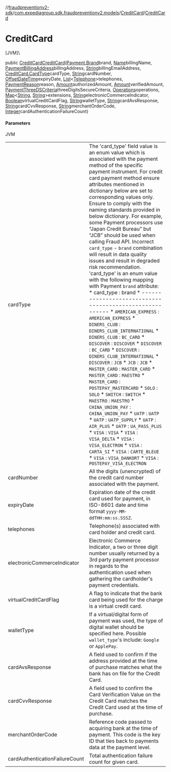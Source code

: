 //[fraudpreventionv2-sdk](../../../index.md)/[com.expediagroup.sdk.fraudpreventionv2.models](../index.md)/[CreditCard](index.md)/[CreditCard](-credit-card.md)

# CreditCard

[JVM]\

public [CreditCard](index.md)[CreditCard](-credit-card.md)([Payment.Brand](../-payment/-brand/index.md)brand, [Name](../-name/index.md)billingName, [PaymentBillingAddress](../-payment-billing-address/index.md)billingAddress, [String](https://docs.oracle.com/javase/8/docs/api/java/lang/String.html)billingEmailAddress, [CreditCard.CardType](-card-type/index.md)cardType, [String](https://docs.oracle.com/javase/8/docs/api/java/lang/String.html)cardNumber, [OffsetDateTime](https://docs.oracle.com/javase/8/docs/api/java/time/OffsetDateTime.html)expiryDate, [List](https://docs.oracle.com/javase/8/docs/api/java/util/List.html)&lt;[Telephone](../-telephone/index.md)&gt;telephones, [PaymentReason](../-payment-reason/index.md)reason, [Amount](../-amount/index.md)authorizedAmount, [Amount](../-amount/index.md)verifiedAmount, [PaymentThreeDSCriteria](../-payment-three-d-s-criteria/index.md)threeDigitsSecureCriteria, [Operations](../-operations/index.md)operations, [Map](https://docs.oracle.com/javase/8/docs/api/java/util/Map.html)&lt;[String](https://docs.oracle.com/javase/8/docs/api/java/lang/String.html), [String](https://docs.oracle.com/javase/8/docs/api/java/lang/String.html)&gt;extensions, [String](https://docs.oracle.com/javase/8/docs/api/java/lang/String.html)electronicCommerceIndicator, [Boolean](https://docs.oracle.com/javase/8/docs/api/java/lang/Boolean.html)virtualCreditCardFlag, [String](https://docs.oracle.com/javase/8/docs/api/java/lang/String.html)walletType, [String](https://docs.oracle.com/javase/8/docs/api/java/lang/String.html)cardAvsResponse, [String](https://docs.oracle.com/javase/8/docs/api/java/lang/String.html)cardCvvResponse, [String](https://docs.oracle.com/javase/8/docs/api/java/lang/String.html)merchantOrderCode, [Integer](https://docs.oracle.com/javase/8/docs/api/java/lang/Integer.html)cardAuthenticationFailureCount)

#### Parameters

JVM

| | |
|---|---|
| cardType | The 'card_type' field value is an enum value which is associated with the payment method of the specific payment instrument. For credit card payment method ensure attributes mentioned in dictionary below are set to corresponding values only. Ensure to comply with the naming standards provided in below dictionary. For example, some Payment processors use “Japan Credit Bureau” but “JCB” should be used when calling Fraud API. Incorrect `card_type` - `brand` combination will result in data quality issues and result in degraded risk recommendation. 'card_type' is an enum value with the following mapping with Payment `brand` attribute: *       card_type            :          brand * -------------------------------------------------------- * `AMERICAN_EXPRESS`         : `AMERICAN_EXPRESS` * `DINERS_CLUB`              : `DINERS_CLUB_INTERNATIONAL` * `DINERS_CLUB`              : `BC_CARD` * `DISCOVER`                 : `DISCOVER` * `DISCOVER`                 : `BC_CARD` * `DISCOVER`                 : `DINERS_CLUB_INTERNATIONAL` * `DISCOVER`                 : `JCB` * `JCB`                      : `JCB` * `MASTER_CARD`              : `MASTER_CARD` * `MASTER_CARD`              : `MAESTRO` * `MASTER_CARD`              : `POSTEPAY_MASTERCARD` * `SOLO`                     : `SOLO` * `SWITCH`                   : `SWITCH` * `MAESTRO`                  : `MAESTRO` * `CHINA_UNION_PAY`          : `CHINA_UNION_PAY` * `UATP`                     : `UATP` * `UATP`                     : `UATP_SUPPLY` * `UATP`                     : `AIR_PLUS` * `UATP`                     : `UA_PASS_PLUS` * `VISA`                     : `VISA` * `VISA`                     : `VISA_DELTA` * `VISA`                     : `VISA_ELECTRON` * `VISA`                     : `CARTA_SI` * `VISA`                     : `CARTE_BLEUE` * `VISA`                     : `VISA_DANKORT` * `VISA`                     : `POSTEPAY_VISA_ELECTRON` |
| cardNumber | All the digits (unencrypted) of the credit card number associated with the payment. |
| expiryDate | Expiration date of the credit card used for payment, in ISO-8601 date and time format `yyyy-MM-ddTHH:mm:ss.SSSZ`. |
| telephones | Telephone(s) associated with card holder and credit card. |
| electronicCommerceIndicator | Electronic Commerce Indicator, a two or three digit number usually returned by a 3rd party payment processor in regards to the authentication used when gathering the cardholder's payment credentials. |
| virtualCreditCardFlag | A flag to indicate that the bank card being used for the charge is a virtual credit card. |
| walletType | If a virtual/digital form of payment was used, the type of digital wallet should be specified here. Possible `wallet_type`'s include: `Google` or `ApplePay`. |
| cardAvsResponse | A field used to confirm if the address provided at the time of purchase matches what the bank has on file for the Credit Card. |
| cardCvvResponse | A field used to confirm the Card Verification Value on the Credit Card matches the Credit Card used at the time of purchase. |
| merchantOrderCode | Reference code passed to acquiring bank at the time of payment. This code is the key ID that ties back to payments data at the payment level. |
| cardAuthenticationFailureCount | Total authentication failure count for given card. |
